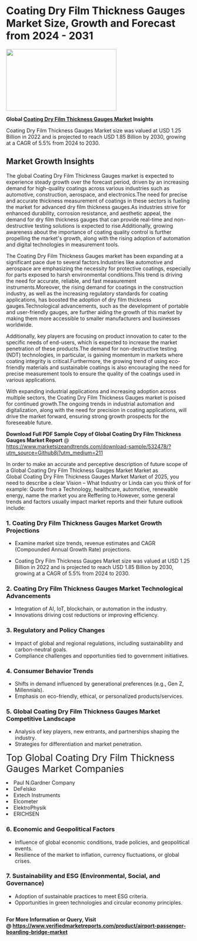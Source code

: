 <H1>Coating Dry Film Thickness Gauges Market Size, Growth and Forecast from 2024 - 2031</H1><img class="aligncenter size-medium wp-image-584254" src="https://thirdeyenews.in/wp-content/uploads/2024/09/Global-Market-Research-300x168.jpeg" alt="" width="300" height="168" /><p><strong>Global&nbsp;<a href="https://www.marketsizeandtrends.com/download-sample/532478/?utm_source=Github8j?utm_medium=211">Coating Dry Film Thickness Gauges Market</a> Insights</strong></p><p>Coating Dry Film Thickness Gauges Market size was valued at USD 1.25 Billion in 2022 and is projected to reach USD 1.85 Billion by 2030, growing at a CAGR of 5.5% from 2024 to 2030.</p><p><h2>Market Growth Insights</h2> <p>The global Coating Dry Film Thickness Gauges market is expected to experience steady growth over the forecast period, driven by an increasing demand for high-quality coatings across various industries such as automotive, construction, aerospace, and electronics.The need for precise and accurate thickness measurement of coatings in these sectors is fueling the market for advanced dry film thickness gauges.As industries strive for enhanced durability, corrosion resistance, and aesthetic appeal, the demand for dry film thickness gauges that can provide real-time and non-destructive testing solutions is expected to rise.Additionally, growing awareness about the importance of coating quality control is further propelling the market's growth, along with the rising adoption of automation and digital technologies in measurement tools.</p> <p>The Coating Dry Film Thickness Gauges market has been expanding at a significant pace due to several factors.Industries like automotive and aerospace are emphasizing the necessity for protective coatings, especially for parts exposed to harsh environmental conditions.This trend is driving the need for accurate, reliable, and fast measurement instruments.Moreover, the rising demand for coatings in the construction industry, as well as the increasing regulatory standards for coating applications, has boosted the adoption of dry film thickness gauges.Technological advancements, such as the development of portable and user-friendly gauges, are further aiding the growth of this market by making them more accessible to smaller manufacturers and businesses worldwide.</p> <p>Additionally, key players are focusing on product innovation to cater to the specific needs of end-users, which is expected to increase the market penetration of these products.The demand for non-destructive testing (NDT) technologies, in particular, is gaining momentum in markets where coating integrity is critical.Furthermore, the growing trend of using eco-friendly materials and sustainable coatings is also encouraging the need for precise measurement tools to ensure the quality of the coatings used in various applications.</p> <p>With expanding industrial applications and increasing adoption across multiple sectors, the Coating Dry Film Thickness Gauges market is poised for continued growth.The ongoing trends in industrial automation and digitalization, along with the need for precision in coating applications, will drive the market forward, ensuring strong growth prospects for the foreseeable future.</p> <p><span class=""><strong>Download Full PDF Sample Copy of Global Coating Dry Film Thickness Gauges Market Report</strong> @ <a href="https://www.marketsizeandtrends.com/download-sample/532478/?utm_source=Github8j?utm_medium=211" target="_blank">https://www.marketsizeandtrends.com/download-sample/532478/?utm_source=Github8j?utm_medium=211</a></span></p><p>In order to make an accurate and perceptive description of future scope of a Global&nbsp;Coating Dry Film Thickness Gauges Market Market as Global&nbsp;Coating Dry Film Thickness Gauges Market Market of 2025, you need to describe a clear Vision &ndash; What Industry or Linda can you think of for example: Quote from a Technology, healthcare, automotive, renewable energy, name the market you are Reffering to.However, some general trends and factors usually impact market reports and their future outlook include:</p><h3>1.&nbsp;<strong>Coating Dry Film Thickness Gauges Market Growth Projections</strong></h3><ul><li>Examine market size trends, revenue estimates and CAGR (Compounded Annual Growth Rate) projections.</li><li><p>Coating Dry Film Thickness Gauges Market size was valued at USD 1.25 Billion in 2022 and is projected to reach USD 1.85 Billion by 2030, growing at a CAGR of 5.5% from 2024 to 2030.</p></li></ul><h3>2.&nbsp;<strong>Coating Dry Film Thickness Gauges Market Technological Advancements</strong></h3><ul><li>Integration of AI, IoT, blockchain, or automation in the industry.</li><li>Innovations driving cost reductions or improving efficiency.</li></ul><h3>3.&nbsp;<strong>Regulatory and Policy Changes</strong></h3><ul><li>Impact of global and regional regulations, including sustainability and carbon-neutral goals.</li><li>Compliance challenges and opportunities tied to government initiatives.</li></ul><h3>4.&nbsp;<strong>Consumer Behavior Trends</strong></h3><ul><li>Shifts in demand influenced by generational preferences (e.g., Gen Z, Millennials).</li><li>Emphasis on eco-friendly, ethical, or personalized products/services.</li></ul><h3>5.&nbsp;<strong>Global Coating Dry Film Thickness Gauges Market Competitive Landscape</strong></h3><ul><li>Analysis of key players, new entrants, and partnerships shaping the industry.</li><li>Strategies for differentiation and market penetration.</li></ul><p data-pm-slice="1 1 []"><span style="color: inherit; font-family: inherit; font-size: 25px;">Top Global Coating Dry Film Thickness Gauges Market Companies</span></p><div class="" data-test-id=""><p><li>Paul N.Gardner Company</li><li> DeFelsko</li><li> Extech Instruments</li><li> Elcometer</li><li> ElektroPhysik</li><li> ERICHSEN</li></p></div><h3>6.&nbsp;<strong>Economic and Geopolitical Factors</strong></h3><ul><li>Influence of global economic conditions, trade policies, and geopolitical events.</li><li>Resilience of the market to inflation, currency fluctuations, or global crises.</li></ul><h3>7.&nbsp;<strong>Sustainability and ESG (Environmental, Social, and Governance)</strong></h3><ul><li>Adoption of sustainable practices to meet ESG criteria.</li><li>Opportunities in green technologies and circular economy principles.</li></ul><h2><strong style="font-size: 14px;">For More Information or Query, Visit @&nbsp;</strong><a style="background-color: #ffffff; font-size: 14px;" href="https://www.marketsizeandtrends.com/report/coating-dry-film-thickness-gauges-market/" target="_blank">https://www.verifiedmarketreports.com/product/airport-passenger-boarding-bridge-market</a></h2>